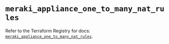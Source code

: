 # `meraki_appliance_one_to_many_nat_rules`

Refer to the Terraform Registry for docs: [`meraki_appliance_one_to_many_nat_rules`](https://registry.terraform.io/providers/ciscodevnet/meraki/1.7.1/docs/resources/appliance_one_to_many_nat_rules).
